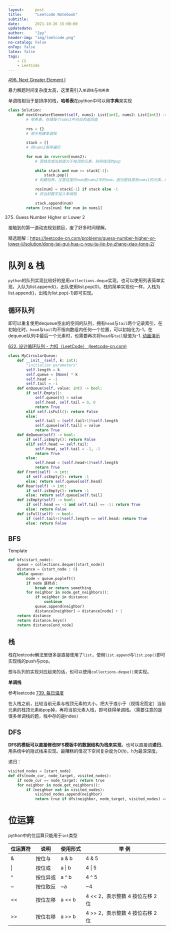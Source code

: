 ```yaml
---
layout:     post
title:      "Leetcode Notebook"
subtitle:   
date:       2021-10-26 15:00:00
updatedate:
author:     "Jpy"
header-img: "img/leetcode.png"
no-catalog: False
onTop: false
latex: false
tags:
    - CS
    - LeetCode
---
```


[496. Next Greater Element I](https://leetcode-cn.com/problems/next-greater-element-i/)

暴力解题时间复杂度太高，这里需引入`单调栈`与`哈希表`

单调栈相当于是排序的栈，**哈希表**在python中可以用**字典**来实现<br>

```python
class Solution:
    def nextGreaterElement(self, nums1: List[int], nums2: List[int]) -> List[int]:
        # 哈希表，存储每个nums1中对应的返回值
        
        res = {}   
        # 用于构建单调栈
        
        stack = []   
        # 将nums2倒序遍历  
        
        for num in reversed(nums2): 
            # 若栈空或当前值大于栈顶的元素，则将栈顶的pop  
            
            while stack and num >= stack[-1]: 
                stack.pop()
            # 构建哈希，注意这里的num是nums2中的num，因为题目提到nums1的元素，nums2都有，所以可以提前构建哈希表，到时候直接遍历nums1读就行了
            
            res[num] = stack[-1] if stack else -1 
            # 将当前数字加入单调栈
            
            stack.append(num) 
        return [res[num] for num in nums1]
```

375. Guess Number Higher or Lower 2

接触到的第一道动态规划题目，废了好多时间理解。

精选题解：https://leetcode-cn.com/problems/guess-number-higher-or-lower-ii/solution/dong-tai-gui-hua-c-you-tu-jie-by-zhang-xiao-tong-2/

# 队列 & 栈

`python`的队列实现比较好的是用`collections.deque`实现，也可以使用列表简单实现，入队为list.append()，出队使用list.pop(0)。栈的简单实现也一样，入栈为list.append()，出栈为list.pop(-1)即可实现。

## 循环队列

即可以重复使用dequeue空出的空间的队列，拥有`head`与`tail`两个记录索引，在初始化时，`head`与`tail`均不指向数组内任何一个位置，可以初始化为-1，在dequeue队列中最后一个元素时，也需要再次将`head`与`tail`赋值为-1. [动画演示](https://leetcode-cn.com/leetbook/read/queue-stack/kgtj7/)

[622. 设计循环队列 - 力扣（LeetCode） (leetcode-cn.com)](https://leetcode-cn.com/problems/design-circular-queue/)

```python
class MyCircularQueue:
    def __init__(self, k: int):
        "initialize parameters"
        self.length = k
        self.queue = [None] * k
        self.head = -1
        self.tail = -1
    def enQueue(self, value: int) -> bool:
        if self.Empty():
            self.queue[0] = value
            self.head, self.tail = 0, 0
            return True
        elif self.isFull(): return False
        else:
            self.tail = (self.tail+1)%self.length
            self.queue[self.tail] = value
            return True
    def deQueue(self) -> bool:
        if self.isEmpty(): return False
        elif self.head == self.tail:
            self.head, self.tail = -1, -1
            return True
        else:
            self.head = (self.head+1)%self.length
            return True
    def Front(self) -> int:
        if self.isEmpty(): return -1
        else: return self.queue[self.head]
    def Rear(self) -> int:
        if self.isEmpty(): return -1
        else: return self.queue[self.tail]
    def isEmpty(self) -> bool:
        if self.head == -1 and self.tail == -1: return True
        else: return False
    def isFull(self) -> bool:
        if (self.tail+1)%self.length == self.head: return True
        else: return False
```

## BFS

Template

```python
def bfs(start_node):
    queue = collections.deque([start_node])
    distance = {start_node : 0}
    while queue:
        node = queue.popleft()
        if node 是终点:
            break or return something
        for neighbor in node.get_neighbors():
            if neighbor in distance:
                continue
            queue.append(neighbor)
            distance[neighbor] = distance[node] + 1
    return distance
	return distance.keys()
	return distance[end_node]
```

## 栈

栈在leetcode解法里很多是直接使用了`list`，使用`list.append`与`list.pop()`即可实现栈的push与pop。

想与队列的实现对应起来的话，也可以使用`collections.deque()`来实现。

**单调栈**

参考leetcode [739. 每日温度](https://leetcode-cn.com/problems/daily-temperatures/)

在入栈之前，比较当前元素与栈顶元素的大小，把大于或小于（视情况而定）当前元素的栈顶元素`都`pop掉，再将当前元素入栈，即可获得单调栈。（需要注意的是很多单调栈的题，栈中存的是index）

## DFS

**DFS的模板可以直接修改BFS模板中的数据结构为栈来实现**，也可以直接调**递归**，用系统中的隐式栈来实现。最糟糕的情况下空间复杂度为O(h)，h为最深深度。

递归：

```python
visited_nodes = [start_node]
def dfs(node_cur, node_target, visited_nodes):
    if node_cur == node_target: return true
    for neighbor in node.get_neighbors():
        if (neighbor not in visited_nodes):
            visited_nodes.append(neighbor)
            return true if dfs(neighbor, node_target, visited_nodes) == true
```



# 位运算

python中的位运算只能用于`int`类型

| 位运算符 | 说明     | 使用形式 | 举 例                            |
| -------- | -------- | -------- | -------------------------------- |
| &        | 按位与   | a & b    | 4 & 5                            |
| \|       | 按位或   | a \| b   | 4 \| 5                           |
| ^        | 按位异或 | a ^ b    | 4 ^ 5                            |
| ~        | 按位取反 | ~a       | ~4                               |
| <<       | 按位左移 | a << b   | 4 << 2，表示整数 4 按位左移 2 位 |
| >>       | 按位右移 | a >> b   | 4 >> 2，表示整数 4 按位右移 2 位 |

